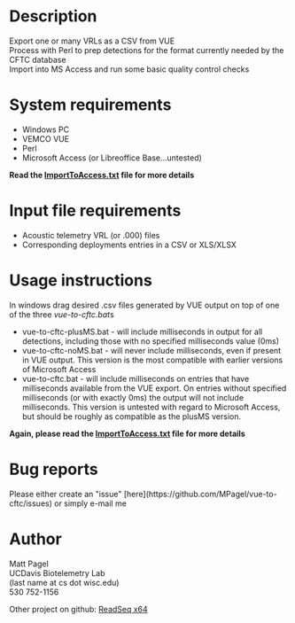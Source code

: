 # Description #
  Export one or many VRLs as a CSV from VUE<br>
  Process with Perl to prep detections for the format currently needed by the CFTC database<br>
  Import into MS Access and run some basic quality control checks<br>

<h1>System requirements</h1>
<ul><li>Windows PC<br>
</li><li>VEMCO VUE<br>
</li><li>Perl<br>
</li><li>Microsoft Access (or Libreoffice Base...untested)
</li></ul>
<strong>Read the <a href='ImportToAccess.txt'>ImportToAccess.txt</a> file for more details</strong><br>

<h1>Input file requirements</h1>
  <ul><li>Acoustic telemetry VRL (or .000) files<br></li>
  <li>Corresponding deployments entries in a CSV or XLS/XLSX<br></li></ul>

<h1>Usage instructions</h1>
<p>In windows drag desired .csv files generated by VUE output on top of one of the three <em>vue-to-cftc.bat</em>s</p>
  <ul><li>vue-to-cftc-plusMS.bat - will include milliseconds in output for all detections, including those with no specified milliseconds value (0ms)
  </li><li>vue-to-cftc-noMS.bat - will never include milliseconds, even if present in VUE output. This version is the most compatible with earlier versions of Microsoft Access
  </li><li>vue-to-cftc.bat - will include milliseconds on entries that have milliseconds available from the VUE export. On entries without specified milliseconds (or with exactly 0ms) the output will not include milliseconds. This version is untested with regard to Microsoft Access, but should be roughly as compatible as the plusMS version.</li></ul>
<strong>Again, please read the <a href='ImportToAccess.txt'>ImportToAccess.txt</a> file for more details</strong><br>

<h1>Bug reports</h1>
Please either create an "issue" [here](https://github.com/MPagel/vue-to-cftc/issues) or simply e-mail me

<h1>Author</h1>
  Matt Pagel<br>
  UCDavis Biotelemetry Lab<br>
  (last name at cs dot wisc.edu)<br>
  530 752-1156

Other project on github: <a href='http://github.com/MPagel/readseq'>ReadSeq x64</a><br>
